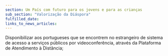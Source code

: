 ```yaml
---
section: Um País com futuro para os jovens e para as crianças
sub_section: "Valorização da Diáspora"
fulfilled_date:
links_to_news_articles:
---
```


Disponibilizar aos portugueses que se encontrem no estrangeiro de sistema de acesso a serviços públicos por videoconferência, através da Plataforma de Atendimento à Distância;